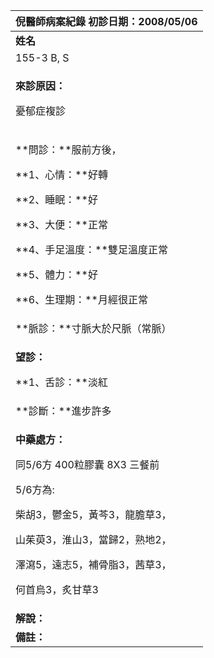 ﻿|**倪醫師病案紀錄**     初診日期：2008/05/06|
| :- |
|**姓名**|**性別**|**年齡及體型**|**來診日期**|
|155-3 B, S|女|18，中等|2008/05/28|
|<p>**來診原因：**</p><p>憂郁症複診</p>|
|<p>**問診：**服前方後，</p><p>**1、心情：**好轉</p><p>**2、睡眠：**好</p><p>**3、大便：**正常</p><p>**4、手足溫度：**雙足溫度正常</p><p>**5、體力：**好</p><p>**6、生理期：**月經很正常</p>|
|**脈診：**寸脈大於尺脈（常脈）|
|<p>**望診：**</p><p>**1、舌診：**淡紅</p>|
|**診斷：**進步許多|
|<p>**中藥處方：**</p><p>同5/6方   400粒膠囊    8X3 三餐前</p><p>5/6方為:</p><p>柴胡3，鬱金5，黃芩3，龍膽草3，</p><p>山茱萸3，淮山3，當歸2，熟地2，</p><p>澤瀉5，遠志5，補骨脂3，茜草3，</p><p>何首烏3，炙甘草3</p>|
|**解說：**|
|**備註：**|

